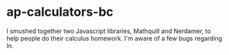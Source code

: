 # ap-calculators-bc
I smushed together two Javascript libraries, Mathquill and Nerdamer, to help people do their calculus homework.
I'm aware of a few bugs regarding ln.
